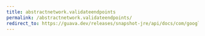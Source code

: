 ```yaml
---
title: abstractnetwork.validateendpoints
permalink: /abstractnetwork.validateendpoints/
redirect_to: https://guava.dev/releases/snapshot-jre/api/docs/com/google/common/graph/AbstractNetwork.html#validateEndpoints-com.google.common.graph.EndpointPair-
---
```

